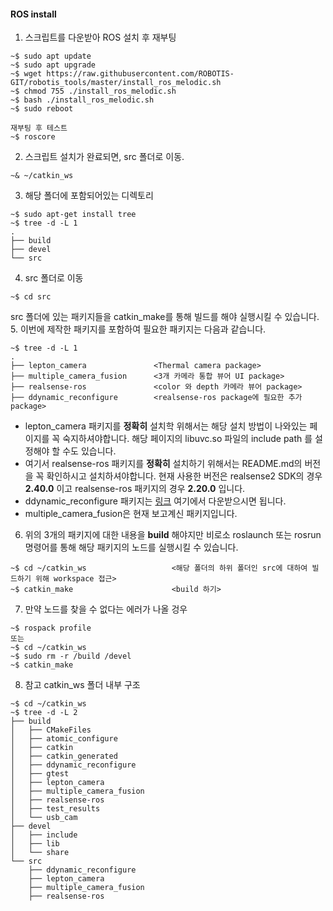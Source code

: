 #### ROS install

1. 스크립트를 다운받아 ROS 설치 후 재부팅
```
~$ sudo apt update
~$ sudo apt upgrade
~$ wget https://raw.githubusercontent.com/ROBOTIS-GIT/robotis_tools/master/install_ros_melodic.sh
~$ chmod 755 ./install_ros_melodic.sh 
~$ bash ./install_ros_melodic.sh
~$ sudo reboot

재부팅 후 테스트
~$ roscore
```
2. 스크립트 설치가 완료되면, src 폴더로 이동.
```
~& ~/catkin_ws
```
3. 해당 폴더에 포함되어있는 디렉토리
```
~$ sudo apt-get install tree
~$ tree -d -L 1
.
├── build
├── devel
└── src
```
4. src 폴더로 이동
```
~$ cd src
```
src 폴더에 있는 패키지들을 catkin_make를 통해 빌드를 해야 실행시킬 수 있습니다.
5. 이번에 제작한 패키지를 포함하여 필요한 패키지는 다음과 같습니다.
```
~$ tree -d -L 1
.
├── lepton_camera               <Thermal camera package>
├── multiple_camera_fusion      <3개 카메라 통합 뷰어 UI package>
├── realsense-ros               <color 와 depth 카메라 뷰어 package>
├── ddynamic_reconfigure        <realsense-ros package에 필요한 추가 package>
```
* lepton_camera 패키지를 **정확히** 설치학 위해서는 해당 설치 방법이 나와있는 페이지를 꼭 숙지하셔야합니다. 해당 페이지의 libuvc.so 파일의 include path 를 설정해야 할 수도 있습니다.
* 여기서 realsense-ros 패키지를 **정확히** 설치하기 위해서는 README.md의 버전을 꼭 확인하시고 설치하셔야합니다. 현재 사용한 버전은 realsense2 SDK의 경우 **2.40.0** 이고 realsense-ros 패키지의 경우 **2.20.0** 입니다.
* ddynamic_reconfigure 패키지는 [링크](https://github.com/pal-robotics/ddynamic_reconfigure) 여기에서 다운받으시면 됩니다.
* multiple_camera_fusion은 현재 보고계신 패키지입니다.
6. 위의 3개의 패키지에 대한 내용을 **build** 해야지만 비로소 roslaunch 또는 rosrun 명령어를 통해 해당 패키지의 노드를 실행시킬 수 있습니다.
```
~$ cd ~/catkin_ws                   <해당 폴더의 하위 폴더인 src에 대하여 빌드하기 위해 workspace 접근>
~$ catkin_make                      <build 하기>
```
7. 만약 노드를 찾을 수 없다는 에러가 나올 겅우
```
~$ rospack profile
또는
~$ cd ~/catkin_ws 
~$ sudo rm -r /build /devel
~$ catkin_make
```
8. 참고
catkin_ws 폴더 내부 구조
```
~$ cd ~/catkin_ws
~$ tree -d -L 2
├── build
│   ├── CMakeFiles
│   ├── atomic_configure
│   ├── catkin
│   ├── catkin_generated
│   ├── ddynamic_reconfigure
│   ├── gtest
│   ├── lepton_camera
│   ├── multiple_camera_fusion
│   ├── realsense-ros
│   ├── test_results
│   └── usb_cam
├── devel
│   ├── include
│   ├── lib
│   └── share
└── src
    ├── ddynamic_reconfigure
    ├── lepton_camera
    ├── multiple_camera_fusion
    ├── realsense-ros
```

